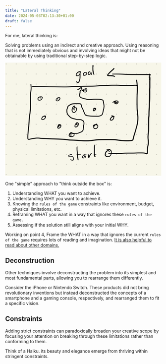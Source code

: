 ```yaml
---
title: "Lateral Thinking"
date: 2024-05-03T02:13:30+01:00
draft: false
---
```


For me, lateral thinking is:

Solving problems using an indirect and creative approach. Using reasoning that is not immediately obvious and involving ideas that might not be obtainable by using traditional step-by-step logic.

![lateral-thinking](/img/lateral-thinking-1.png)

One "simple" approach to "think outside the box" is:

1. Understanding WHAT you want to achieve.
2. Understanding WHY you want to achieve it.
3. Knowing the `rules of the game` constraints like environment, budget, physical limitations, etc.
4. Reframing WHAT you want in a way that ignores these `rules of the game.`
5. Assessing if the solution still aligns with your initial WHY.

Working on point 4, Frame the WHAT in a way that ignores the current `rules of the game` requires lots of reading and imagination. [It is also helpful to read about other domains.](./domain-knowledge-transfer.md)

## Deconstruction

Other techniques involve deconstructing the problem into its simplest and most fundamental parts, allowing you to rearrange them differently.

Consider the iPhone or Nintendo Switch. These products did not bring revolutionary inventions but instead deconstructed the concepts of a smartphone and a gaming console, respectively, and rearranged them to fit a specific vision.

## Constraints

Adding strict constraints can paradoxically broaden your creative scope by focusing your attention on breaking through these limitations rather than conforming to them.

Think of a Haiku. its beauty and elegance emerge from thriving within stringent constraints.